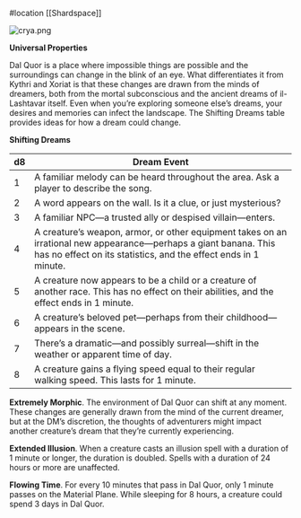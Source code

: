#location [[Shardspace]]

![crya.png](Crya%20(Dal%20Quor)%209d9672c5b34e4781a1b7a05d15ee4060/crya.png)

**Universal Properties**

Dal Quor is a place where impossible things are possible and the surroundings can change in the blink of an eye. What differentiates it from Kythri and Xoriat is that these changes are drawn from the minds of dreamers, both from the mortal subconscious and the ancient dreams of il-Lashtavar itself.
Even when you’re exploring someone else’s dreams, your desires and memories can infect the landscape. The Shifting Dreams table provides ideas for how a dream could change.

**Shifting Dreams**

| d8 | Dream Event |
| --- | --- |
| 1 | A familiar melody can be heard throughout the area. Ask a player to describe the song. |
| 2 | A word appears on the wall. Is it a clue, or just mysterious? |
| 3 | A familiar NPC—a trusted ally or despised villain—enters. |
| 4 | A creature’s weapon, armor, or other equipment takes on an irrational new appearance—perhaps a giant banana. This has no effect on its statistics, and the effect ends in 1 minute. |
| 5 | A creature now appears to be a child or a creature of another race. This has no effect on their abilities, and the effect ends in 1 minute. |
| 6 | A creature’s beloved pet—perhaps from their childhood— appears in the scene. |
| 7 | There’s a dramatic—and possibly surreal—shift in the weather or apparent time of day. |
| 8 | A creature gains a flying speed equal to their regular walking speed. This lasts for 1 minute. |

**Extremely Morphic**. The environment of Dal Quor can shift at any moment. These changes are generally drawn from the mind of the current dreamer, but at the DM’s discretion, the thoughts of adventurers might impact another creature’s dream that they’re currently experiencing.

**Extended Illusion**. When a creature casts an illusion spell with a duration of 1 minute or longer, the duration is doubled. Spells with a duration of 24 hours or more are unaffected.

**Flowing Time**. For every 10 minutes that pass in Dal Quor, only 1 minute passes on the Material Plane. While sleeping for 8 hours, a creature could spend 3 days in Dal Quor.